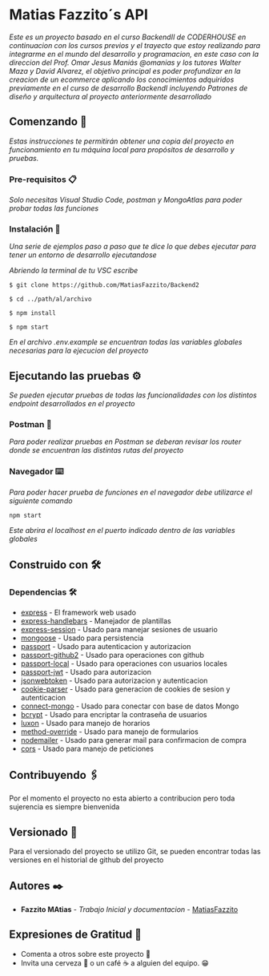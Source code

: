 # Matias Fazzito´s API

_Este es un proyecto basado en el curso BackendII de CODERHOUSE en continuacion con los cursos previos y el trayecto que estoy realizando para integrarme en el mundo del desarrollo y programacion, en este caso con la direccion del Prof. Omar Jesus Maniás @omanias y los tutores Walter Maza y David Alvarez, el objetivo principal es poder profundizar en la creacion de un ecommerce aplicando los conocimientos adquiridos previamente en el curso de desarrollo BackendI incluyendo Patrones de diseño y arquitectura al proyecto anteriormente desarrollado_

## Comenzando 🚀

_Estas instrucciones te permitirán obtener una copia del proyecto en funcionamiento en tu máquina local para propósitos de desarrollo y pruebas._


### Pre-requisitos 📋

_Solo necesitas Visual Studio Code, postman y MongoAtlas para poder probar todas las funciones_


### Instalación 🔧

_Una serie de ejemplos paso a paso que te dice lo que debes ejecutar para tener un entorno de desarrollo ejecutandose_

_Abriendo la terminal de tu VSC escribe_

```
$ git clone https://github.com/MatiasFazzito/Backend2
```

```
$ cd ../path/al/archivo
```

```
$ npm install
```

```
$ npm start
```

_En el archivo .env.example se encuentran todas las variables globales necesarias para la ejecucion del proyecto_

## Ejecutando las pruebas ⚙️

_Se pueden ejecutar pruebas de todas las funcionalidades con los distintos endpoint desarrollados en el proyecto_

### Postman 🔩

_Para poder realizar pruebas en Postman se deberan revisar los router donde se encuentran las distintas rutas del proyecto_

### Navegador ⌨️

_Para poder hacer prueba de funciones en el navegador debe utilizarce el siguiente comando_

```
npm start
```
_Este abrira el localhost en el puerto indicado dentro de las variables globales_

## Construido con 🛠️

### Dependencias 🛠️

* [express](https://expressjs.com/es/) - El framework web usado
* [express-handlebars](https://www.npmjs.com/package/express-handlebars) - Manejador de plantillas
* [express-session](https://expressjs.com/en/resources/middleware/session.html) - Usado para manejar sesiones de usuario
* [mongoose](https://mongoosejs.com/) - Usado para persistencia
* [passport](https://www.passportjs.org/) - Usado para autenticacion y autorizacion
* [passport-github2](https://www.passportjs.org/packages/passport-github2/) - Usado para operaciones con github
* [passport-local](https://www.passportjs.org/packages/passport-local/) - Usado para operaciones con usuarios locales
* [passport-jwt](https://www.passportjs.org/packages/passport-jwt/) - Usado para autorizacion
* [jsonwebtoken](https://www.npmjs.com/package/jsonwebtoken) - Usado para autorizacion y autenticacion
* [cookie-parser](https://www.npmjs.com/package/cookie-parser) - Usado para generacion de cookies de sesion y autenticacion
* [connect-mongo](https://www.mongodb.com/es) - Usado para conectar con base de datos Mongo
* [bcrypt](https://www.npmjs.com/package/bcrypt) - Usado para encriptar la contraseña de usuarios
* [luxon](https://www.npmjs.com/package/luxon) - Usado para manejo de horarios
* [method-override](https://www.npmjs.com/package/method-override) - Usado para manejo de formularios
* [nodemailer](https://www.nodemailer.com/) - Usado para generar mail para confirmacion de compra
* [cors](https://www.npmjs.com/package/cors) - Usado para manejo de peticiones


## Contribuyendo 🖇️

Por el momento el proyecto no esta abierto a contribucion pero toda sujerencia es siempre bienvenida

## Versionado 📌

Para el versionado del proyecto se utilizo Git, se pueden encontrar todas las versiones en el historial de github del proyecto

## Autores ✒️

* **Fazzito MAtias** - *Trabajo Inicial y documentacion* - [MatiasFazzito](https://github.com/MatiasFazzito)


## Expresiones de Gratitud 🎁

* Comenta a otros sobre este proyecto 📢
* Invita una cerveza 🍺 o un café ☕ a alguien del equipo. 😁